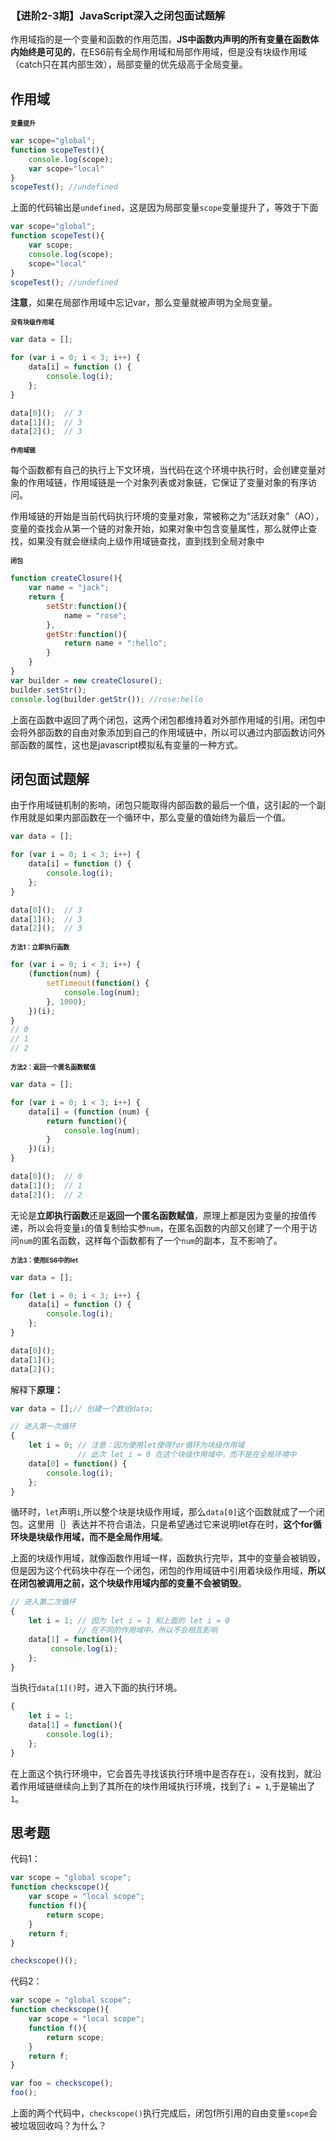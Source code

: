 ### 【进阶2-3期】JavaScript深入之闭包面试题解

作用域指的是一个变量和函数的作用范围，**JS中函数内声明的所有变量在函数体内始终是可见的**，在ES6前有全局作用域和局部作用域，但是没有块级作用域（catch只在其内部生效），局部变量的优先级高于全局变量。

**作用域**
---

<font size=1>**变量提升**</font>

```javascript
var scope="global";
function scopeTest(){
    console.log(scope);
    var scope="local"  
}
scopeTest(); //undefined
```

上面的代码输出是`undefined`，这是因为局部变量`scope`变量提升了，等效于下面

```javascript
var scope="global";
function scopeTest(){
    var scope;
    console.log(scope);
    scope="local"  
}
scopeTest(); //undefined
```

**注意**，如果在局部作用域中忘记var，那么变量就被声明为全局变量。

<font size=1>**没有块级作用域**</font>

```javascript
var data = [];

for (var i = 0; i < 3; i++) {
    data[i] = function () {
        console.log(i);
    };
}

data[0]();	// 3
data[1]();	// 3
data[2]();	// 3
```

<font size=1>**作用域链**</font>

每个函数都有自己的执行上下文环境，当代码在这个环境中执行时，会创建变量对象的作用域链，作用域链是一个对象列表或对象链，它保证了变量对象的有序访问。

作用域链的开始是当前代码执行环境的变量对象，常被称之为“活跃对象”（AO），变量的查找会从第一个链的对象开始，如果对象中包含变量属性，那么就停止查找，如果没有就会继续向上级作用域链查找，直到找到全局对象中

<font size=1>**闭包**</font>

```javascript
function createClosure(){
    var name = "jack";
    return {
        setStr:function(){
            name = "rose";
        },
        getStr:function(){
            return name + ":hello";
        }
    }
}
var builder = new createClosure();
builder.setStr();
console.log(builder.getStr()); //rose:hello
```

上面在函数中返回了两个闭包，这两个闭包都维持着对外部作用域的引用。闭包中会将外部函数的自由对象添加到自己的作用域链中，所以可以通过内部函数访问外部函数的属性，这也是javascript模拟私有变量的一种方式。

**闭包面试题解**
---

由于作用域链机制的影响，闭包只能取得内部函数的最后一个值，这引起的一个副作用就是如果内部函数在一个循环中，那么变量的值始终为最后一个值。

```javascript
var data = [];

for (var i = 0; i < 3; i++) {
    data[i] = function () {
        console.log(i);
    };
}

data[0]();	// 3
data[1]();	// 3
data[2]();	// 3
```

<font size=1>**方法1：立即执行函数**</font>

```javascript
for (var i = 0; i < 3; i++) {
    (function(num) {
        setTimeout(function() {
            console.log(num);
        }, 1000);
    })(i);
}
// 0
// 1
// 2
```

<font size=1>**方法2：返回一个匿名函数赋值**</font>

```javascript
var data = [];

for (var i = 0; i < 3; i++) {
    data[i] = (function (num) {
        return function(){
            console.log(num);
        }
    })(i);
}

data[0]();	// 0
data[1]();	// 1
data[2]();	// 2
```

无论是**立即执行函数**还是**返回一个匿名函数赋值**，原理上都是因为变量的按值传递，所以会将变量`i`的值复制给实参`num`，在匿名函数的内部又创建了一个用于访问`num`的匿名函数，这样每个函数都有了一个`num`的副本，互不影响了。

<font size=1>**方法3：使用ES6中的let**</font>

```javascript
var data = [];

for (let i = 0; i < 3; i++) {
    data[i] = function () {
        console.log(i);
    };
}

data[0]();
data[1]();
data[2]();
```

解释下**原理：**

```javascript
var data = [];// 创建一个数组data;

// 进入第一次循环
{ 
	let i = 0; // 注意：因为使用let使得for循环为块级作用域
	           // 此次 let i = 0 在这个块级作用域中，而不是在全局环境中
    data[0] = function() {
    	console.log(i);
	};
}
```

循环时，`let`声明`i`,所以整个块是块级作用域，那么`data[0]`这个函数就成了一个闭包。这里用｛｝表达并不符合语法，只是希望通过它来说明let存在时，**这个for循环块是块级作用域，而不是全局作用域**。

上面的块级作用域，就像函数作用域一样，函数执行完毕，其中的变量会被销毁，但是因为这个代码块中存在一个闭包，闭包的作用域链中引用着块级作用域，**所以在闭包被调用之前，这个块级作用域内部的变量不会被销毁**。

```javascript
// 进入第二次循环
{ 
	let i = 1; // 因为 let i = 1 和上面的 let i = 0     
	           // 在不同的作用域中，所以不会相互影响
	data[1] = function(){
         console.log(i);
	}; 
}
```

当执行`data[1]()`时，进入下面的执行环境。

```javascript
{ 
    let i = 1; 
    data[1] = function(){
        console.log(i);
    }; 
}
```

在上面这个执行环境中，它会首先寻找该执行环境中是否存在`i`，没有找到，就沿着作用域链继续向上到了其所在的块作用域执行环境，找到了`i = 1`,于是输出了`1`。

**思考题**
---

代码1：

```javascript
var scope = "global scope";
function checkscope(){
    var scope = "local scope";
    function f(){
        return scope;
    }
    return f;
}

checkscope()();  
```

代码2：

```javascript
var scope = "global scope";
function checkscope(){
    var scope = "local scope";
    function f(){
        return scope;
    }
    return f;
}

var foo = checkscope(); 
foo();
```

上面的两个代码中，`checkscope()`执行完成后，闭包f所引用的自由变量`scope`会被垃圾回收吗？为什么？